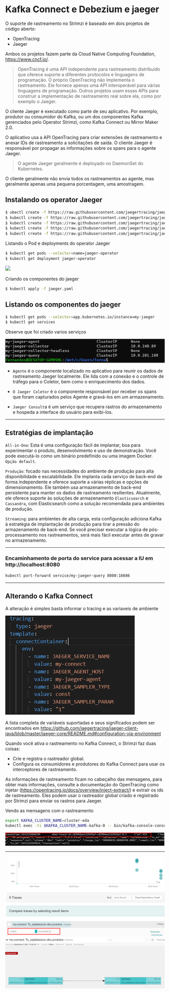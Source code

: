 # Kafka Connect e Debezium e jaeger


O suporte de rastreamento no Strimzi é baseado em dois projetos de código aberto:

* OpenTracing
* Jaeger

Ambos os projetos fazem parte da Cloud Native Computing Foundation, https://www.cncf.io/.

> OpenTracing é uma API independente para rastreamento distribuído que oferece suporte a diferentes protocolos e linguagens de programação. O próprio OpenTracing não implementa o rastreamento. Ele fornece apenas uma API interoperável para várias linguagens de programação. Outros projetos usam essas APIs para construir a implementação de rastreamento real sobre ela, como por exemplo o Jaeger.

O cliente Jaeger é executado como parte de seu aplicativo. Por exemplo, produtor ou consumidor do Kafka, ou um dos componentes Kafka gerenciados pelo Operator Strimzi, como Kafka Connect ou Mirror Maker 2.0.

O aplicativo usa a API OpenTracing para criar extensões de rastreamento e anexar IDs de rastreamento a solicitações de saída. O cliente Jaeger é responsável por propagar as informações sobre os spans para o agente Jaeger. 

> O agente Jaeger geralmente é deployado no DaemonSet do Kubernetes.

O cliente geralmente não envia todos os rastreamentos ao agente, mas geralmente apenas uma pequena porcentagem, uma amostragem.

## Instalando os operator Jaeger

```sh
$ ubectl create -f https://raw.githubusercontent.com/jaegertracing/jaeger-operator/master/deploy/crds/jaegertracing.io_jaegers_crd.yaml 
$ kubectl create -f https://raw.githubusercontent.com/jaegertracing/jaeger-operator/master/deploy/service_account.yaml
$ kubectl create -f https://raw.githubusercontent.com/jaegertracing/jaeger-operator/master/deploy/role.yaml
$ kubectl create -f https://raw.githubusercontent.com/jaegertracing/jaeger-operator/master/deploy/role_binding.yaml
$ kubectl create -f https://raw.githubusercontent.com/jaegertracing/jaeger-operator/master/deploy/operator.yaml
```

Listando o Pod e deployments do operator Jaeger

```sh
$ kubectl get pods --selector=name=jaeger-operator
$ kubectl get deployment jaeger-operator
```

![](../documentos/jaeger-1)

Criando os componentes do jaeger

```sh
$ kubectl apply -f jaeger.yaml
```

## Listando os componentes do jaeger

```sh
$ kubectl get pods --selector=app.kubernetes.io/instance=my-jaeger
$ kubectl get services
```

Observe que foi criado varios serviços

![](../documentos/jaeger-2.png)

* `Agente` é o componente localizado no aplicativo para reunir os dados de rastreamento Jaeger localmente. Ele lida com a conexão e o controle de tráfego para o Coletor, bem como o enriquecimento dos dados.

* `O Jaeger Coletor`  é o componente responsável por receber os spans que foram capturados pelos Agente e gravá-los em um armazenamento.

* `Jaeger Consult`a é um serviço que recupera rastros do armazenamento e hospeda a interface do usuário para exibi-los.

---

## Estratégias de implantação

`All-in-One`: Esta é uma configuração fácil de implantar, boa para experimentar o produto, desenvolvimento e uso de demonstração. Você pode executá-lo como um binário predefinido ou uma imagem Docker. `Opção default`.

`Produção`: focado nas necessidades do ambiente de produção para alta disponibilidade e escalabilidade. Ele implanta cada serviço de back-end de forma independente e oferece suporte a várias réplicas e opções de dimensionamento. Ele também usa armazenamento de back-end persistente para manter os dados de rastreamento resilientes. Atualmente, ele oferece suporte às soluções de armazenamento `Elasticsearch` e `Cassandra`, com Elasticsearch como a solução recomendada para ambientes de produção.

`Streaming`: para ambientes de alta carga, esta configuração adiciona Kafka à estratégia de implantação de produção para tirar a pressão do armazenamento de back-end. Se você precisar executar a lógica de pós-processamento nos rastreamentos, será mais fácil executar antes de gravar no armazenamento.

---

### Encaminhamento de porta do service para acessar a IU em http://localhost:8080

```sh
kubectl port-forward service/my-jaeger-query 8080:16686
```

---

## Alterando o Kafka Connect

A alteração é simples basta informar o tracing e as variaveis de ambiente

![](../documentos/jaeger-3.png)


A lista completa de variáveis ​​suportadas e seus significados podem ser encontrados em https://github.com/jaegertracing/jaeger-client-java/blob/master/jaeger-core/README.md#configuration-via-environment

Quando você ativa o rastreamento no Kafka Connect, o Strimzi faz duas coisas:

* Crie e registra o rastreador global.
* Configura os consumidores e produtores do Kafka Connect para usar os interceptores de rastreamento.

As informações de rastreamento ficam no cabeçalho das mensagens, para obter mais informações, consulte a documentação do OpenTracing  como injetar (https://opentracing.io/docs/overview/inject-extract/) e extrair os ids de rastreamento. Eles podem usar o rastreador global criado e registrado por Strimzi para enviar os rastros para Jaeger.

Vendo as mensagens com o rastreamento

```sh
export KAFKA_CLUSTER_NAME=cluster-eda
kubectl exec -ti $KAFKA_CLUSTER_NAME-kafka-0 -- bin/kafka-console-consumer.sh --bootstrap-server $KAFKA_CLUSTER_NAME-kafka-bootstrap:9092 --from-beginning --topic sqldebezium.dbo.produtos --property print.key=true --property print.headers=true --property print.timestamp=true
```

![](../documentos/jaeger-6.png)

---

![](../documentos/jaeger-4.png)
![](../documentos/jaeger-5.png)


